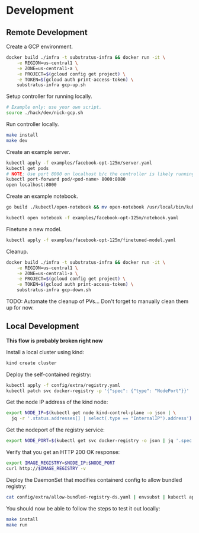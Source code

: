 # Development

## Remote Development

Create a GCP environment.

```sh
docker build ./infra -t substratus-infra && docker run -it \
    -e REGION=us-central1 \
    -e ZONE=us-central1-a \
    -e PROJECT=$(gcloud config get project) \
    -e TOKEN=$(gcloud auth print-access-token) \
    substratus-infra gcp-up.sh
```

Setup controller for running locally.

```sh
# Example only: use your own script.
source ./hack/dev/nick-gcp.sh
```

Run controller locally.

```sh
make install
make dev
```

Create an example server.

```sh
kubectl apply -f examples/facebook-opt-125m/server.yaml
kubectl get pods
# NOTE: Use port 8000 on localhost b/c the controller is likely running locally serving metrics on :8080 which will result in a 404 not found.
kubectl port-forward pod/<pod-name> 8000:8080
open localhost:8000
```

Create an example notebook.

```sh
go build ./kubectl/open-notebook && mv open-notebook /usr/local/bin/kubectl-open-notebook
```

```sh
kubectl open notebook -f examples/facebook-opt-125m/notebook.yaml
```

Finetune a new model.

```sh
kubectl apply -f examples/facebook-opt-125m/finetuned-model.yaml
```

Cleanup.

```sh
docker build ./infra -t substratus-infra && docker run -it \
    -e REGION=us-central1 \
    -e ZONE=us-central1-a \
    -e PROJECT=$(gcloud config get project) \
    -e TOKEN=$(gcloud auth print-access-token) \
    substratus-infra gcp-down.sh
```

TODO: Automate the cleanup of PVs... Don't forget to manually clean them up for now.

## Local Development

**This flow is probably broken right now**

Install a local cluster using kind:

```bash
kind create cluster
```

Deploy the self-contained registry:

```bash
kubectl apply -f config/extra/registry.yaml
kubectl patch svc docker-registry -p '{"spec": {"type": "NodePort"}}'
```

Get the node IP address of the kind node:

```bash
export NODE_IP=$(kubectl get node kind-control-plane -o json | \
  jq -r '.status.addresses[] | select(.type == "InternalIP").address')
```

Get the nodeport of the registry service:

```bash
export NODE_PORT=$(kubectl get svc docker-registry -o json | jq '.spec.ports[0].nodePort')
```

Verify that you get an HTTP 200 OK response:

```bash
export IMAGE_REGISTRY=$NODE_IP:$NODE_PORT
curl http://$IMAGE_REGISTRY -v
```

Deploy the DaemonSet that modifies containerd config to allow
bundled registry:

```bash
cat config/extra/allow-bundled-registry-ds.yaml | envsubst | kubectl apply -f -
```

You should now be able to follow the steps to test it out locally:

```bash
make install
make run
```

